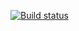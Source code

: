 [![Build status](https://ci.appveyor.com/api/projects/status/bvq3my65os7up273?svg=true)](https://ci.appveyor.com/project/FirstBlackList/delivery-patterns)